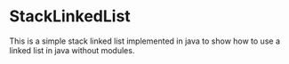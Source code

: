 # StackLinkedList

This is a simple stack linked list implemented in java to show how to use a linked list in java without modules.
